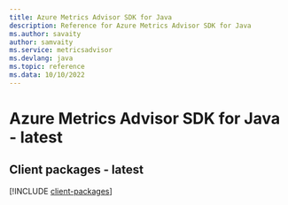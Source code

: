 ```yaml
---
title: Azure Metrics Advisor SDK for Java
description: Reference for Azure Metrics Advisor SDK for Java
ms.author: savaity
author: samvaity
ms.service: metricsadvisor
ms.devlang: java
ms.topic: reference
ms.data: 10/10/2022
---
```

# Azure Metrics Advisor SDK for Java - latest

## Client packages - latest
[!INCLUDE [client-packages](metrics-advisor-client-index.md)]